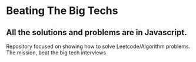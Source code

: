 # Beating The Big Techs
## All the solutions and problems are in Javascript.
Repository focused on showing how to solve Leetcode/Algorithm problems. The mission, beat the big tech interviews
